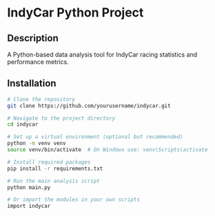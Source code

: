# IndyCar Python Project

## Description
A Python-based data analysis tool for IndyCar racing statistics and performance metrics.

## Installation

```bash
# Clone the repository
git clone https://github.com/yourusername/indycar.git

# Navigate to the project directory
cd indycar

# Set up a virtual environment (optional but recommended)
python -m venv venv
source venv/bin/activate  # On Windows use: venv\Scripts\activate

# Install required packages
pip install -r requirements.txt

# Run the main analysis script
python main.py

# Or import the modules in your own scripts
import indycar